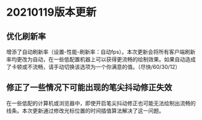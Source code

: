 # 20210119版本更新

## 优化刷新率

增添了自动刷新率（设置-性能-刷新率：自动fps）。本次更新会将所有客户端刷新率均更改为自动，在一些低配置机器上可以获得更流畅的绘制效果。如果自动造成了卡顿或不流畅，请手动切换该选项为一个你满意的值。（尽快/60/30/12）

## 修正了一些情况下可能出现的笔尖抖动修正失效

在一些低配的计算机或浏览器中，即使开启笔尖抖动修正也可能无法绘制出流畅的线条。本次更新通过修改光标位置的时间插值算法解决了这一问题。